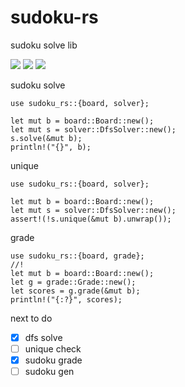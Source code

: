 # sudoku-rs
sudoku solve lib

<a href="https://travis-ci.org/laxect/sudoku-rs"><img src="https://travis-ci.org/laxect/sudoku-rs.svg?branch=master"></a>
<a href="https://crates.io/crates/sudoku_rs"><img src="https://img.shields.io/crates/v/sudoku_rs.svg"></a>
<a href="https://docs.rs/sudoku_rs/"><img src="https://docs.rs/sudoku_rs/badge.svg"></a>

sudoku solve
```
use sudoku_rs::{board, solver};

let mut b = board::Board::new();
let mut s = solver::DfsSolver::new();
s.solve(&mut b);
println!("{}", b);
```

unique
```
use sudoku_rs::{board, solver};

let mut b = board::Board::new();
let mut s = solver::DfsSolver::new();
assert!(!s.unique(&mut b).unwrap());
```

grade
```
use sudoku_rs::{board, grade};
//!
let mut b = board::Board::new();
let g = grade::Grade::new();
let scores = g.grade(&mut b);
println!("{:?}", scores);
```


next to do

 - [x] dfs solve
 - [ ] unique check
 - [x] sudoku grade
 - [ ] sudoku gen
